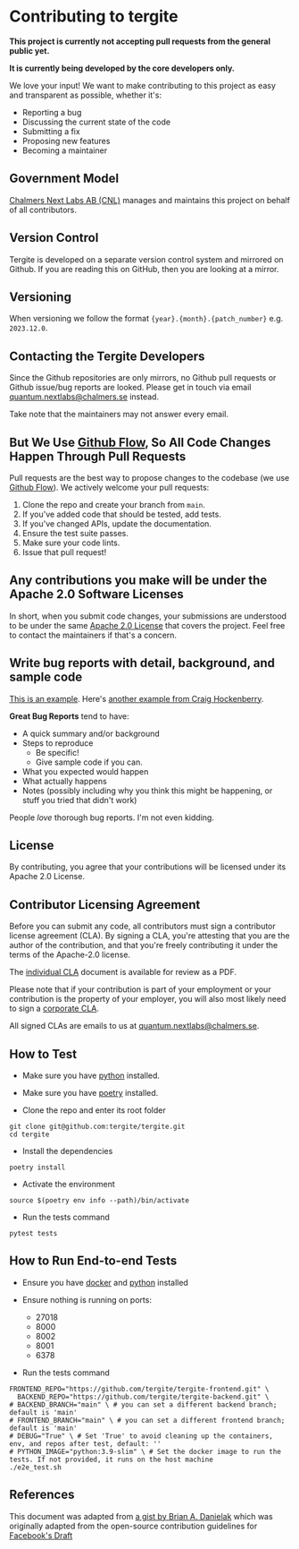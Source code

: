 # Contributing to tergite

**This project is currently not accepting pull requests from the general public yet.**

**It is currently being developed by the core developers only.**

We love your input! We want to make contributing to this project as easy
and transparent as possible, whether it's:

-   Reporting a bug
-   Discussing the current state of the code
-   Submitting a fix
-   Proposing new features
-   Becoming a maintainer

## Government Model

[Chalmers Next Labs AB (CNL)](https://chalmersnextlabs.se) manages and maintains this project on behalf of all contributors.

## Version Control

Tergite is developed on a separate version control system and mirrored on Github.
If you are reading this on GitHub, then you are looking at a mirror.

## Versioning

When versioning we follow the format `{year}.{month}.{patch_number}` e.g. `2023.12.0`.

## Contacting the Tergite Developers

Since the Github repositories are only mirrors, no Github pull requests or Github issue/bug reports
are looked. Please get in touch via email <quantum.nextlabs@chalmers.se> instead.

Take note that the maintainers may not answer every email.

## But We Use [Github Flow](https://docs.github.com/en/get-started/quickstart/github-flow), So All Code Changes Happen Through Pull Requests

Pull requests are the best way to propose changes to the codebase (we
use [Github Flow](https://docs.github.com/en/get-started/quickstart/github-flow)). We actively welcome your pull
requests:

1. Clone the repo and create your branch from `main`.
2. If you've added code that should be tested, add tests.
3. If you've changed APIs, update the documentation.
4. Ensure the test suite passes.
5. Make sure your code lints.
6. Issue that pull request!

## Any contributions you make will be under the Apache 2.0 Software Licenses

In short, when you submit code changes, your submissions are understood to be under the
same [Apache 2.0 License](./LICENSE.txt) that covers the project. Feel free to contact the maintainers if that's a concern.

## Write bug reports with detail, background, and sample code

[This is an example](http://stackoverflow.com/q/12488905/180626).
Here's [another example from Craig Hockenberry](http://www.openradar.me/11905408).

**Great Bug Reports** tend to have:

- A quick summary and/or background
- Steps to reproduce
  - Be specific!
  - Give sample code if you can.
- What you expected would happen
- What actually happens
- Notes (possibly including why you think this might be happening, or stuff you tried that didn't work)

People _love_ thorough bug reports. I'm not even kidding.

## License

By contributing, you agree that your contributions will be licensed under its Apache 2.0 License.

## Contributor Licensing Agreement

Before you can submit any code, all contributors must sign a
contributor license agreement (CLA). By signing a CLA, you're attesting
that you are the author of the contribution, and that you're freely
contributing it under the terms of the Apache-2.0 license.

The [individual CLA](https://tergite.github.io/contributing/icla.pdf) document is available for review as a PDF.

Please note that if your contribution is part of your employment or
your contribution is the property of your employer,
you will also most likely need to sign a [corporate CLA](https://tergite.github.io/contributing/ccla.pdf).

All signed CLAs are emails to us at <quantum.nextlabs@chalmers.se>.

## How to Test

-   Make sure you have [python](https://www.python.org/) installed.

-   Make sure you have [poetry](https://python-poetry.org/) installed.

-   Clone the repo and enter its root folder

``` shell
git clone git@github.com:tergite/tergite.git
cd tergite
```

-   Install the dependencies

``` shell
poetry install
```

-   Activate the environment

``` shell
source $(poetry env info --path)/bin/activate
```

-   Run the tests command

``` shell
pytest tests
```

## How to Run End-to-end Tests

- Ensure you have [docker](https://docs.docker.com/engine/install/) and [python](https://www.python.org/downloads/) installed
- Ensure nothing is running on ports:
  - 27018
  - 8000
  - 8002
  - 8001
  - 6378

- Run the tests command

``` shell
FRONTEND_REPO="https://github.com/tergite/tergite-frontend.git" \
  BACKEND_REPO="https://github.com/tergite/tergite-backend.git" \
# BACKEND_BRANCH="main" \ # you can set a different backend branch; default is 'main'
# FRONTEND_BRANCH="main" \ # you can set a different frontend branch; default is 'main'
# DEBUG="True" \ # Set 'True' to avoid cleaning up the containers, env, and repos after test, default: ''
# PYTHON_IMAGE="python:3.9-slim" \ # Set the docker image to run the tests. If not provided, it runs on the host machine
./e2e_test.sh
```

## References

This document was adapted from [a gist by Brian A. Danielak](https://gist.github.com/briandk/3d2e8b3ec8daf5a27a62) which was originally adapted from the open-source contribution guidelines for [Facebook's Draft](https://github.com/facebook/draft-js/blob/a9316a723f9e918afde44dea68b5f9f39b7d9b00/CONTRIBUTING.md)
